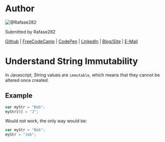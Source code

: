 # Author
![@Rafase282](https://avatars0.githubusercontent.com/Rafase282?&s=128)

Submitted by Rafase282

[Github](https://github.com/Rafase282) | [FreeCodeCamp](http://www.freecodecamp.com/rafase282) | [CodePen](http://codepen.io/Rafase282/) | [LinkedIn](https://www.linkedin.com/in/rafase282) | [Blog/Site](https://rafase282.wordpress.com/) | [E-Mail](mailto:rafase282@gmail.com)

# Understand String Immutability
In Javascript, String values are `immutable`, which means that they cannot be altered once created.

## Example

```js
var myStr = "Bob";
myStr[0] = "J";
```

Would not work, the only way would be:

```js
var myStr = "Bob";
myStr = "Job";
```
